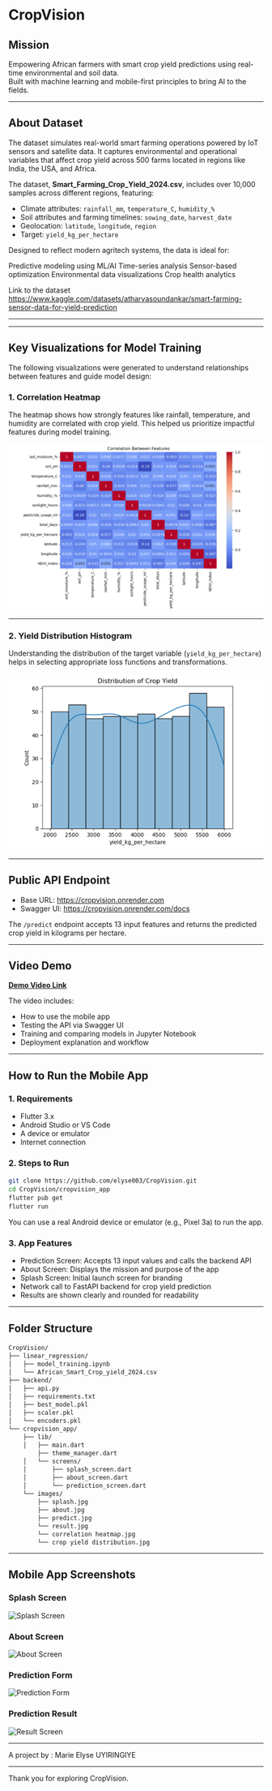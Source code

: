 # CropVision

## Mission

Empowering African farmers with smart crop yield predictions using real-time environmental and soil data.  
Built with machine learning and mobile-first principles to bring AI to the fields.

---
## About Dataset
The dataset simulates real-world smart farming operations powered by IoT sensors and satellite data. It captures environmental and operational variables that affect crop yield across 500 farms located in regions like India, the USA, and Africa.

The dataset, **Smart_Farming_Crop_Yield_2024.csv**, includes over 10,000 samples across different regions, featuring:
- Climate attributes: `rainfall_mm`, `temperature_C`, `humidity_%`
- Soil attributes and farming timelines: `sowing_date`, `harvest_date`
- Geolocation: `latitude`, `longitude`, `region`
- Target: `yield_kg_per_hectare`

Designed to reflect modern agritech systems, the data is ideal for:

Predictive modeling using ML/AI
Time-series analysis
Sensor-based optimization
Environmental data visualizations
Crop health analytics

Link to the dataset https://www.kaggle.com/datasets/atharvasoundankar/smart-farming-sensor-data-for-yield-prediction

---

---

##  Key Visualizations for Model Training

The following visualizations were generated to understand relationships between features and guide model design:

### 1. Correlation Heatmap

The heatmap shows how strongly features like rainfall, temperature, and humidity are correlated with crop yield. This helped us prioritize impactful features during model training.

![Correlation Heatmap](linear_regression/correlation%20heatmap.png)

---

### 2. Yield Distribution Histogram

Understanding the distribution of the target variable (`yield_kg_per_hectare`) helps in selecting appropriate loss functions and transformations.

![Yield Histogram](linear_regression/crop%20yield%20distribution.png)

---

## Public API Endpoint

- Base URL: https://cropvision.onrender.com 
- Swagger UI: https://cropvision.onrender.com/docs

The `/predict` endpoint accepts 13 input features and returns the predicted crop yield in kilograms per hectare.

---

## Video Demo
  
**[Demo Video Link](https://www.youtube.com/watch?v=rzW5JOKZmUg)**

The video includes:
- How to use the mobile app
- Testing the API via Swagger UI
- Training and comparing models in Jupyter Notebook
- Deployment explanation and workflow

---

## How to Run the Mobile App

### 1. Requirements

- Flutter 3.x
- Android Studio or VS Code
- A device or emulator
- Internet connection

### 2. Steps to Run

```bash
git clone https://github.com/elyse003/CropVision.git
cd CropVision/cropvision_app
flutter pub get
flutter run
````

You can use a real Android device or emulator (e.g., Pixel 3a) to run the app.

### 3. App Features

* Prediction Screen: Accepts 13 input values and calls the backend API
* About Screen: Displays the mission and purpose of the app
* Splash Screen: Initial launch screen for branding
* Network call to FastAPI backend for crop yield prediction
* Results are shown clearly and rounded for readability

---

## Folder Structure

```
CropVision/
├── linear_regression/
│   ├── model_training.ipynb
│   └── African_Smart_Crop_yield_2024.csv
├── backend/
│   ├── api.py
│   ├── requirements.txt
│   ├── best_model.pkl
│   ├── scaler.pkl
│   └── encoders.pkl
└── cropvision_app/
    ├── lib/
    │   ├── main.dart
        ├── theme_manager.dart
    │   └── screens/
    │       ├── splash_screen.dart
    │       ├── about_screen.dart
    │       └── prediction_screen.dart
    └── images/
        ├── splash.jpg
        ├── about.jpg
        ├── predict.jpg
        └── result.jpg
        └── correlation heatmap.jpg
        └── crop yield distribution.jpg
```

---

## Mobile App Screenshots

### Splash Screen

![Splash Screen](cropvision_app/images/splash.jpg)

### About Screen

![About Screen](cropvision_app/images/about.jpg)

### Prediction Form

![Prediction Form](cropvision_app/images/predict.jpg)

### Prediction Result

![Result Screen](cropvision_app/images/result.jpg)

---

A project by : Marie Elyse UYIRINGIYE



---

Thank you for exploring CropVision.

```